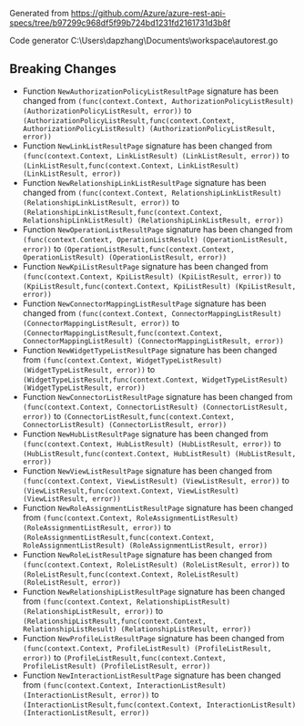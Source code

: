 
Generated from https://github.com/Azure/azure-rest-api-specs/tree/b97299c968df5f99b724bd1231fd2161731d3b8f

Code generator C:\Users\dapzhang\Documents\workspace\autorest.go

## Breaking Changes

- Function `NewAuthorizationPolicyListResultPage` signature has been changed from `(func(context.Context, AuthorizationPolicyListResult) (AuthorizationPolicyListResult, error))` to `(AuthorizationPolicyListResult,func(context.Context, AuthorizationPolicyListResult) (AuthorizationPolicyListResult, error))`
- Function `NewLinkListResultPage` signature has been changed from `(func(context.Context, LinkListResult) (LinkListResult, error))` to `(LinkListResult,func(context.Context, LinkListResult) (LinkListResult, error))`
- Function `NewRelationshipLinkListResultPage` signature has been changed from `(func(context.Context, RelationshipLinkListResult) (RelationshipLinkListResult, error))` to `(RelationshipLinkListResult,func(context.Context, RelationshipLinkListResult) (RelationshipLinkListResult, error))`
- Function `NewOperationListResultPage` signature has been changed from `(func(context.Context, OperationListResult) (OperationListResult, error))` to `(OperationListResult,func(context.Context, OperationListResult) (OperationListResult, error))`
- Function `NewKpiListResultPage` signature has been changed from `(func(context.Context, KpiListResult) (KpiListResult, error))` to `(KpiListResult,func(context.Context, KpiListResult) (KpiListResult, error))`
- Function `NewConnectorMappingListResultPage` signature has been changed from `(func(context.Context, ConnectorMappingListResult) (ConnectorMappingListResult, error))` to `(ConnectorMappingListResult,func(context.Context, ConnectorMappingListResult) (ConnectorMappingListResult, error))`
- Function `NewWidgetTypeListResultPage` signature has been changed from `(func(context.Context, WidgetTypeListResult) (WidgetTypeListResult, error))` to `(WidgetTypeListResult,func(context.Context, WidgetTypeListResult) (WidgetTypeListResult, error))`
- Function `NewConnectorListResultPage` signature has been changed from `(func(context.Context, ConnectorListResult) (ConnectorListResult, error))` to `(ConnectorListResult,func(context.Context, ConnectorListResult) (ConnectorListResult, error))`
- Function `NewHubListResultPage` signature has been changed from `(func(context.Context, HubListResult) (HubListResult, error))` to `(HubListResult,func(context.Context, HubListResult) (HubListResult, error))`
- Function `NewViewListResultPage` signature has been changed from `(func(context.Context, ViewListResult) (ViewListResult, error))` to `(ViewListResult,func(context.Context, ViewListResult) (ViewListResult, error))`
- Function `NewRoleAssignmentListResultPage` signature has been changed from `(func(context.Context, RoleAssignmentListResult) (RoleAssignmentListResult, error))` to `(RoleAssignmentListResult,func(context.Context, RoleAssignmentListResult) (RoleAssignmentListResult, error))`
- Function `NewRoleListResultPage` signature has been changed from `(func(context.Context, RoleListResult) (RoleListResult, error))` to `(RoleListResult,func(context.Context, RoleListResult) (RoleListResult, error))`
- Function `NewRelationshipListResultPage` signature has been changed from `(func(context.Context, RelationshipListResult) (RelationshipListResult, error))` to `(RelationshipListResult,func(context.Context, RelationshipListResult) (RelationshipListResult, error))`
- Function `NewProfileListResultPage` signature has been changed from `(func(context.Context, ProfileListResult) (ProfileListResult, error))` to `(ProfileListResult,func(context.Context, ProfileListResult) (ProfileListResult, error))`
- Function `NewInteractionListResultPage` signature has been changed from `(func(context.Context, InteractionListResult) (InteractionListResult, error))` to `(InteractionListResult,func(context.Context, InteractionListResult) (InteractionListResult, error))`


